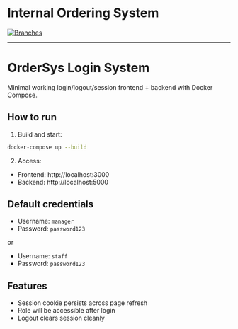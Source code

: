 # Internal Ordering System

[![Branches](https://img.shields.io/badge/branches-main%20%7C%20dev-blue)](https://github.com/GregoryCarberry/ordersys/branches)

---



# OrderSys Login System

Minimal working login/logout/session frontend + backend with Docker Compose.

## How to run

1. Build and start:
```bash
docker-compose up --build
```

2. Access:
- Frontend: http://localhost:3000
- Backend: http://localhost:5000

## Default credentials

- Username: `manager`
- Password: `password123`

or

- Username: `staff`
- Password: `password123`

## Features

- Session cookie persists across page refresh
- Role will be accessible after login
- Logout clears session cleanly